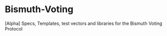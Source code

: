 # Bismuth-Voting
[Alpha] Specs, Templates, test vectors and libraries for the Bismuth Voting Protocol
